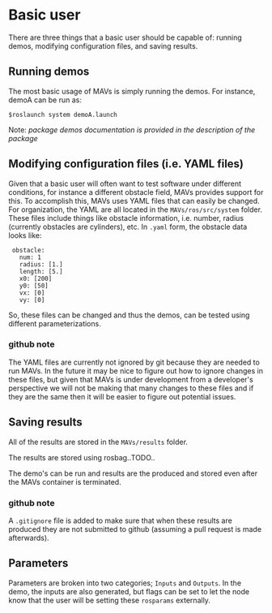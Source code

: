 # Basic user
There are three things that a basic user should be capable of: running demos, modifying configuration files, and saving results.

## Running demos
The most basic usage of MAVs is simply running the demos. For instance, demoA can be run as:
```
$roslaunch system demoA.launch
```
Note: *package demos documentation is provided in the description of the package*


## Modifying configuration files (i.e. YAML files)
Given that a basic user will often want to test software under different conditions, for instance a different obstacle field, MAVs provides support for this. To accomplish this, MAVs uses YAML files that can easily be changed. For organization, the YAML are all located in the ``MAVs/ros/src/system`` folder. These files include things like obstacle information, i.e. number, radius (currently obstacles are cylinders), etc. In ``.yaml`` form, the obstacle data looks like:
```
 obstacle:
   num: 1
   radius: [1.]
   length: [5.]
   x0: [200]
   y0: [50]
   vx: [0]
   vy: [0]
```
So, these files can be changed and thus the demos, can be tested using different parameterizations.

### github note
The YAML files are currently not ignored by git because they are needed to run MAVs. In the future it may be nice to figure out how to ignore changes in these files, but given that MAVs is under development from a developer's perspective we will not be making that many changes to these files and if they are the same then it will be easier to figure out potential issues.

## Saving results
All of the results are stored in the ``MAVs/results`` folder.

The results are stored using rosbag..TODO..

The demo's can be run and results are the produced and stored even after the MAVs container is terminated.

### github note
A ``.gitignore`` file is added to make sure that when these results are produced they are not submitted to github (assuming a pull request is made afterwards).


## Parameters
Parameters are broken into two categories; `Inputs` and `Outputs`. In the demo, the inputs are also generated, but flags can be set to let the node know that the user will be setting these `rosparams` externally.
